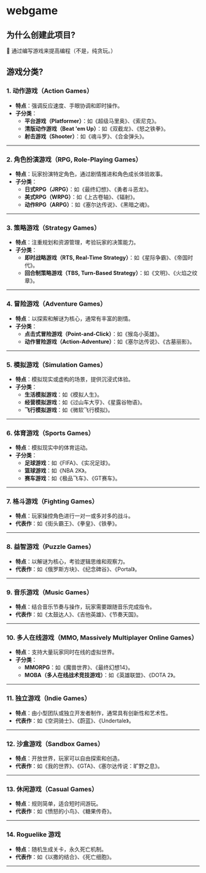# webgame

## 为什么创建此项目?

🚀 通过编写游戏来提高编程（不是，纯贪玩。）

## 游戏分类?

### 1. **动作游戏（Action Games）**
   - **特点**：强调反应速度、手眼协调和即时操作。
   - **子分类**：
     - **平台游戏（Platformer）**：如《超级马里奥》、《索尼克》。
     - **清版动作游戏（Beat 'em Up）**：如《双截龙》、《怒之铁拳》。
     - **射击游戏（Shooter）**：如《魂斗罗》、《合金弹头》。

---

### 2. **角色扮演游戏（RPG, Role-Playing Games）**
   - **特点**：玩家扮演特定角色，通过剧情推进和角色成长体验故事。
   - **子分类**：
     - **日式RPG（JRPG）**：如《最终幻想》、《勇者斗恶龙》。
     - **美式RPG（WRPG）**：如《上古卷轴》、《辐射》。
     - **动作RPG（ARPG）**：如《塞尔达传说》、《黑暗之魂》。

---

### 3. **策略游戏（Strategy Games）**
   - **特点**：注重规划和资源管理，考验玩家的决策能力。
   - **子分类**：
     - **即时战略游戏（RTS, Real-Time Strategy）**：如《星际争霸》、《帝国时代》。
     - **回合制策略游戏（TBS, Turn-Based Strategy）**：如《文明》、《火焰之纹章》。

---

### 4. **冒险游戏（Adventure Games）**
   - **特点**：以探索和解谜为核心，通常有丰富的剧情。
   - **子分类**：
     - **点击式冒险游戏（Point-and-Click）**：如《猴岛小英雄》。
     - **动作冒险游戏（Action-Adventure）**：如《塞尔达传说》、《古墓丽影》。

---

### 5. **模拟游戏（Simulation Games）**
   - **特点**：模拟现实或虚构的场景，提供沉浸式体验。
   - **子分类**：
     - **生活模拟游戏**：如《模拟人生》。
     - **经营模拟游戏**：如《过山车大亨》、《星露谷物语》。
     - **飞行模拟游戏**：如《微软飞行模拟》。

---

### 6. **体育游戏（Sports Games）**
   - **特点**：模拟现实中的体育运动。
   - **子分类**：
     - **足球游戏**：如《FIFA》、《实况足球》。
     - **篮球游戏**：如《NBA 2K》。
     - **赛车游戏**：如《极品飞车》、《GT赛车》。

---

### 7. **格斗游戏（Fighting Games）**
   - **特点**：玩家操控角色进行一对一或多对多的战斗。
   - **代表作**：如《街头霸王》、《拳皇》、《铁拳》。

---

### 8. **益智游戏（Puzzle Games）**
   - **特点**：以解谜为核心，考验逻辑思维和观察力。
   - **代表作**：如《俄罗斯方块》、《纪念碑谷》、《Portal》。

---

### 9. **音乐游戏（Music Games）**
   - **特点**：结合音乐节奏与操作，玩家需要跟随音乐完成指令。
   - **代表作**：如《太鼓达人》、《吉他英雄》、《节奏天国》。

---

### 10. **多人在线游戏（MMO, Massively Multiplayer Online Games）**
   - **特点**：支持大量玩家同时在线的虚拟世界。
   - **子分类**：
     - **MMORPG**：如《魔兽世界》、《最终幻想14》。
     - **MOBA（多人在线战术竞技游戏）**：如《英雄联盟》、《DOTA 2》。

---

### 11. **独立游戏（Indie Games）**
   - **特点**：由小型团队或独立开发者制作，通常具有创新性和艺术性。
   - **代表作**：如《空洞骑士》、《蔚蓝》、《Undertale》。

---

### 12. **沙盒游戏（Sandbox Games）**
   - **特点**：开放世界，玩家可以自由探索和创造。
   - **代表作**：如《我的世界》、《GTA》、《塞尔达传说：旷野之息》。

---


### 13. **休闲游戏（Casual Games）**
   - **特点**：规则简单，适合短时间游玩。
   - **代表作**：如《愤怒的小鸟》、《糖果传奇》。

---


### 14. **Roguelike 游戏**
   - **特点**：随机生成关卡，永久死亡机制。
   - **代表作**：如《以撒的结合》、《死亡细胞》。

---